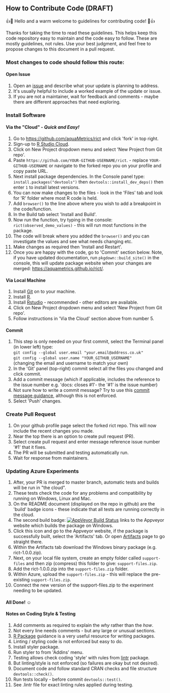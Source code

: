 ## How to Contribute Code (DRAFT)

:+1::tada: Hello and a warm welcome to guidelines for contributing code! :tada::+1:

  Thanks for taking the time to read these guidelines. This helps keep this code
  repository easy to maintain and the code easy to follow. These are mostly
  guidelines, not rules. Use your best judgment, and feel free to propose
  changes to this document in a pull request.

### Most changes to code should follow this route:

#### Open Issue

1. Open an [issue](https://github.com/aquaMetrics/rict/issues) and describe what your update is planning to address.
2. It's usually helpful to include a worked example of the update or issue.
3. If you are not a maintainer, wait for feedback and comments - maybe there are different approaches that need exploring.

### Install Software

#### Via the "Cloud" - *Quick and Easy!*
1. Go to https://github.com/aquaMetrics/rict and click 'fork' in top right.
2. Sign-up to [R Studio Cloud](https://rstudio.cloud).
3. Click on New Project dropdown menu and select 'New Project from Git repo'.
4. Paste `https://github.com/YOUR-GITHUB-USERNAME/rict`. - replace `YOUR-GITHUB-USERNAME` or navigate to the forked repo you on your profile and copy paste URL.
5. Next install package dependencies. In the Console panel type: `install.packages("devtools")` then `devtools::install_dev_deps()` then enter `1` to install latest versions.
5. You can now make changes to the files - look in the 'Files' tab and look for 'R' folder where most R code is held.
6. Add `browser()` to the line above where you wish to  add a breakpoint in the code/function.
7. In the Build tab select 'Install and Build'. 
7. Now run the function, try typing in the console: `rict(observed_demo_values)` - this will run most functions in the package.
8. The code will break where you added the `browser()` and you can investigate the values and see what needs changing etc.
9. Make changes as required then 'Install and Restart'.
10. Once you are happy with the code, go to 'Commit' section below. Note, if you have updated documentation, run `pkgdown::build_site()` in the console, this will update package website when your changes are merged: https://aquametrics.github.io/rict/.

#### Via Local Machine
1. Install [Git](https://git-scm.com/) on to your machine.
2. Install [R](https://cran.r-project.org/).
3. Install [Rstudio](https://www.rstudio.com/) - recommended - other editors are available.
4. Click on New Project dropdown menu and select 'New Project from Git repo'.
5. Follow instructions in 'Via the Cloud' section above from number 5.

#### Commit

1. This step is only needed on your first commit, select the Terminal panel (in lower left) type:  
 `git config --global user.email "your.email@address.co.uk"`  
 `git config --global user.name "YOUR_GITHUB_USERNAME"`  
 (changing the email and username to match your own)
2. In the 'Git' panel (top-right) commit select all the files you changed and click commit.
3. Add a commit message (which if applicable, includes the reference to the issue number e.g. 'docs: closes #1'- the '#1' is the issue number)
4. Not sure how to write a commit message? Try to use this [commit message guidance](https://gist.github.com/stephenparish/9941e89d80e2bc58a153#subject-line), although this is not enforced.
5. Select 'Push' changes.

### Create Pull Request

1. On your github profile page select the forked rict repo. This will now include the recent changes you made.
2. Near the top there is an option to create pull request (PR).
3. Select create pull request and enter message reference issue number '#1' that it fixes.
4. The PR will be submitted and testing automatically run.
5. Wait for response from maintainers.

### Updating Azure Experiments

1. After, your PR is merged to master branch, automatic tests and builds will be run in "the cloud".
2. These tests check the code for any problems and compatibility by running on Windows, Linux and Mac.
3. On the README document (displayed on the repo in github) are the 'build' badge icons - these indicate that all tests are running correctly in the cloud.
4. The second build badge: [![AppVeyor Build Status](https://ci.appveyor.com/api/projects/status/github/aquaMetrics/rict?branch=master&svg=true)](https://ci.appveyor.com/project/ecodata1/rict/branch/master) links to the Appveyor website which builds the package on Windows.
5. Click this icon and go to the Appveyor website, if the package is successfully built, select the 'Artifacts' tab. Or open [Artifacts](https://ci.appveyor.com/project/ecodata1/rict/branch/master/artifacts) page to go straight there.
6. Within the Artifacts tab download the Windows binary package (e.g. rict-1.0.0.zip).
7. Next, on your local file system, create an empty folder called `support-files` and then zip (compress) this folder to give: `support-files.zip`.
8. Add the rict-1.0.0.zip into the `support-files.zip` folder.
9. Within Azure, upload the `support-files.zip` - this will replace the pre-existing `support-files.zip`.
10. Connect the new version of the support-files.zip to the experiment needing to be updated.

#### All Done! ☺

#### Notes on Coding Style & Testing

1. Add comments as required to explain the *why* rather than the *how*.
2. Not every line needs comments - but any large or unusual sections.
3. [R Package](http://r-pkgs.had.co.nz/) guidance is a very useful resource for writing packages.
4. Linting / styling code is not enforced but easy to do.
5. Install styler package.
6. Run styler to from 'Addins' menu.
7. Testing allows check coding 'style' with rules from [lintr](https://github.com/jimhester/lintr) package.
8. But linting/style is not enforced (so failures are okay but not desired).
9. Document code and follow standard CRAN checks and file structure `devtools::check()`.
10. Run tests locally - before commit `devtools::test()`.
11. See .lintr file for exact linting rules applied during testing.

